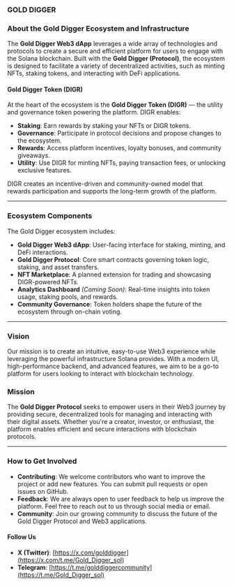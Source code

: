 ### GOLD DIGGER

### About the Gold Digger Ecosystem and Infrastructure

The **Gold Digger Web3 dApp** leverages a wide array of technologies and protocols to create a secure and efficient platform for users to engage with the Solana blockchain. Built with the **Gold Digger (Protocol)**, the ecosystem is designed to facilitate a variety of decentralized activities, such as minting NFTs, staking tokens, and interacting with DeFi applications.

#### Gold Digger Token (DIGR)

At the heart of the ecosystem is the **Gold Digger Token (DIGR)** — the utility and governance token powering the platform. DIGR enables:

* **Staking**: Earn rewards by staking your NFTs or DIGR tokens.
* **Governance**: Participate in protocol decisions and propose changes to the ecosystem.
* **Rewards**: Access platform incentives, loyalty bonuses, and community giveaways.
* **Utility**: Use DIGR for minting NFTs, paying transaction fees, or unlocking exclusive features.

DIGR creates an incentive-driven and community-owned model that rewards participation and supports the long-term growth of the platform.

---

### Ecosystem Components

The Gold Digger ecosystem includes:

* **Gold Digger Web3 dApp**: User-facing interface for staking, minting, and DeFi interactions.
* **Gold Digger Protocol**: Core smart contracts governing token logic, staking, and asset transfers.
* **NFT Marketplace**: A planned extension for trading and showcasing DIGR-powered NFTs.
* **Analytics Dashboard** *(Coming Soon)*: Real-time insights into token usage, staking pools, and rewards.
* **Community Governance**: Token holders shape the future of the ecosystem through on-chain voting.

---

### Vision

Our mission is to create an intuitive, easy-to-use Web3 experience while leveraging the powerful infrastructure Solana provides. With a modern UI, high-performance backend, and advanced features, we aim to be a go-to platform for users looking to interact with blockchain technology.

### Mission

The **Gold Digger Protocol** seeks to empower users in their Web3 journey by providing secure, decentralized tools for managing and interacting with their digital assets. Whether you're a creator, investor, or enthusiast, the platform enables efficient and secure interactions with blockchain protocols.

---

### How to Get Involved

* **Contributing**: We welcome contributors who want to improve the project or add new features. You can submit pull requests or open issues on GitHub.
* **Feedback**: We are always open to user feedback to help us improve the platform. Feel free to reach out to us through social media or email.
* **Community**: Join our growing community to discuss the future of the Gold Digger Protocol and Web3 applications.

#### Follow Us

* **X (Twitter)**: [https://x.com/golddigger](https://x.com/t.me/Gold_Digger_sol)
* **Telegram**: [https://t.me/golddiggercommunity](https://t.me/Gold_Digger_sol)
